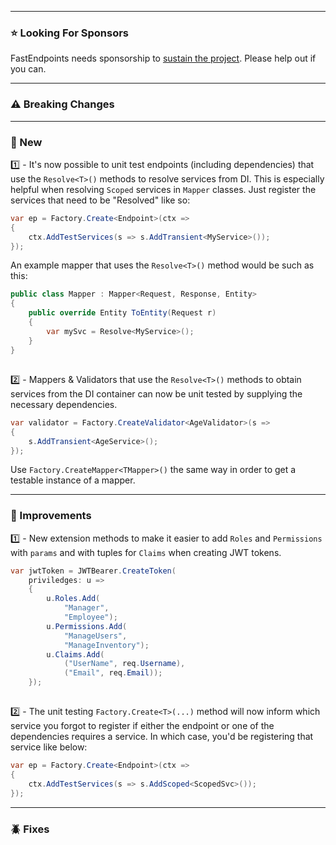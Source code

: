 ﻿
---
### ⭐ Looking For Sponsors
FastEndpoints needs sponsorship to [sustain the project](https://github.com/FastEndpoints/FastEndpoints/issues/449). Please help out if you can.

---
### ⚠️ Breaking Changes

---
### 📢 New
1️⃣ - It's now possible to unit test endpoints (including dependencies) that use the `Resolve<T>()` methods to resolve services from DI. This is especially helpful when resolving `Scoped` services in `Mapper` classes. Just register the services that need to be "Resolved" like so:
```cs
var ep = Factory.Create<Endpoint>(ctx =>
{
    ctx.AddTestServices(s => s.AddTransient<MyService>());
});
```
An example mapper that uses the `Resolve<T>()` method would be such as this:
```cs
public class Mapper : Mapper<Request, Response, Entity>
{
    public override Entity ToEntity(Request r)
    {
        var mySvc = Resolve<MyService>();
    }
}
```
##
2️⃣ - Mappers & Validators that use the `Resolve<T>()` methods to obtain services from the DI container can now be unit tested by supplying the necessary dependencies.
```cs
var validator = Factory.CreateValidator<AgeValidator>(s =>
{
    s.AddTransient<AgeService>();
});
```
Use `Factory.CreateMapper<TMapper>()` the same way in order to get a testable instance of a mapper.

---
### 🚀 Improvements
1️⃣ - New extension methods to make it easier to add `Roles` and `Permissions` with `params` and with tuples for `Claims` when creating JWT tokens.
```cs
var jwtToken = JWTBearer.CreateToken(
    priviledges: u =>
    {
        u.Roles.Add(
            "Manager",
            "Employee");
        u.Permissions.Add(
            "ManageUsers",
            "ManageInventory");
        u.Claims.Add(
            ("UserName", req.Username),
            ("Email", req.Email));
    });
```
##
2️⃣ - The unit testing `Factory.Create<T>(...)` method will now inform which service you forgot to register if either the endpoint or one of the dependencies requires a service. 
In which case, you'd be registering that service like below:
```cs
var ep = Factory.Create<Endpoint>(ctx =>
{
    ctx.AddTestServices(s => s.AddScoped<ScopedSvc>());
});
```

---
### 🪲 Fixes
